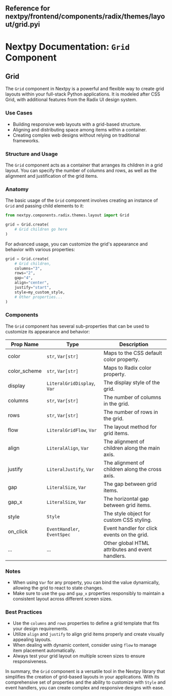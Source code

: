##  Reference for nextpy/frontend/components/radix/themes/layout/grid.pyi

# Nextpy Documentation: `Grid` Component

## Grid

The `Grid` component in Nextpy is a powerful and flexible way to create grid layouts within your full-stack Python applications. It is modeled after CSS Grid, with additional features from the Radix UI design system.

### Use Cases

- Building responsive web layouts with a grid-based structure.
- Aligning and distributing space among items within a container.
- Creating complex web designs without relying on traditional frameworks.

### Structure and Usage

The `Grid` component acts as a container that arranges its children in a grid layout. You can specify the number of columns and rows, as well as the alignment and justification of the grid items.

### Anatomy

The basic usage of the `Grid` component involves creating an instance of `Grid` and passing child elements to it:

```python
from nextpy.components.radix.themes.layout import Grid

grid = Grid.create(
    # Grid children go here
)
```

For advanced usage, you can customize the grid's appearance and behavior with various properties:

```python
grid = Grid.create(
    # Grid children,
    columns="3",
    rows="2",
    gap="4",
    align="center",
    justify="start",
    style=my_custom_style,
    # Other properties...
)
```

### Components

The `Grid` component has several sub-properties that can be used to customize its appearance and behavior:

| Prop Name        | Type                         | Description                                           |
|------------------|------------------------------|-------------------------------------------------------|
| color            | `str`, `Var[str]`            | Maps to the CSS default color property.               |
| color_scheme     | `str`, `Var[str]`            | Maps to Radix color property.                         |
| display          | `LiteralGridDisplay`, `Var`  | The display style of the grid.                        |
| columns          | `str`, `Var[str]`            | The number of columns in the grid.                    |
| rows             | `str`, `Var[str]`            | The number of rows in the grid.                       |
| flow             | `LiteralGridFlow`, `Var`     | The layout method for grid items.                     |
| align            | `LiteralAlign`, `Var`        | The alignment of children along the main axis.        |
| justify          | `LiteralJustify`, `Var`      | The alignment of children along the cross axis.       |
| gap              | `LiteralSize`, `Var`         | The gap between grid items.                           |
| gap_x            | `LiteralSize`, `Var`         | The horizontal gap between grid items.                |
| style            | `Style`                      | The style object for custom CSS styling.              |
| on_click         | `EventHandler`, `EventSpec`  | Event handler for click events on the grid.           |
| ...              | ...                          | Other global HTML attributes and event handlers.      |

### Notes

- When using `Var` for any property, you can bind the value dynamically, allowing the grid to react to state changes.
- Make sure to use the `gap` and `gap_x` properties responsibly to maintain a consistent layout across different screen sizes.

### Best Practices

- Use the `columns` and `rows` properties to define a grid template that fits your design requirements.
- Utilize `align` and `justify` to align grid items properly and create visually appealing layouts.
- When dealing with dynamic content, consider using `flow` to manage item placement automatically.
- Always test your grid layout on multiple screen sizes to ensure responsiveness.

In summary, the `Grid` component is a versatile tool in the Nextpy library that simplifies the creation of grid-based layouts in your applications. With its comprehensive set of properties and the ability to customize with `Style` and event handlers, you can create complex and responsive designs with ease.